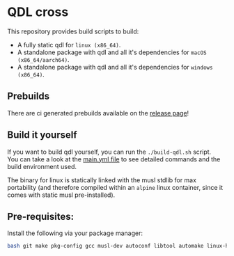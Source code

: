 # QDL cross

This repository provides build scripts to build:  
* A fully static qdl for `linux (x86_64)`.  
* A standalone package with qdl and all it's dependencies for `macOS (x86_64/aarch64)`.  
* A standalone package with qdl and all it's dependencies for `windows (x86_64)`.

## Prebuilds

There are ci generated prebuilds available on the [release page](https://github.com/luxonis/qdl-cross/releases/tag/latest)!

## Build it yourself

If you want to build qdl yourself, you can run the `./build-qdl.sh` script.  
You can take a look at the [main.yml file](https://github.com/luxonis/qdl-cross/blob/main/.github/workflows/main.yml) to see detailed commands and the build environment used.

The binary for linux is statically linked with the musl stdlib for max portability (and therefore compiled within an `alpine` linux container, since it comes with static musl pre-installed).

## Pre-requisites:

Install the following via your package manager:

```sh
bash git make pkg-config gcc musl-dev autoconf libtool automake linux-headers
```
